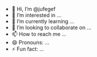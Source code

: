 - 👋 Hi, I’m @jufegef
- 👀 I’m interested in ...
- 🌱 I’m currently learning ...
- 💞️ I’m looking to collaborate on ...
- 📫 How to reach me ...
- 😄 Pronouns: ...
- ⚡ Fun fact: ...

<!---
jufegef/jufegef is a ✨ special ✨ repository because its `README.md` (this file) appears on your GitHub profile.
You can click the Preview link to take a look at your changes.
--->
